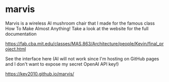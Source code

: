 # marvis
Marvis is a wireless AI mushroom chair that I made for the famous class How To Make Almost Anything! Take a look at the website for the full documentation

https://fab.cba.mit.edu/classes/MAS.863/Architecture/people/Kevin/final_project.html

See the interface here (AI will not work since I'm hosting on GitHub pages and I don't want to expose my secret OpenAI API key!)

https://kev2010.github.io/marvis/
